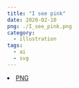 ```yaml
---
title: "I see pink"
date: 2020-02-10
png: ./I_see_pink.png
category:
  - illustration
tags:
  - ai
  - svg
---
```

<li><a href="./I_see_pink.png" download className="btn-png">PNG</a></li>